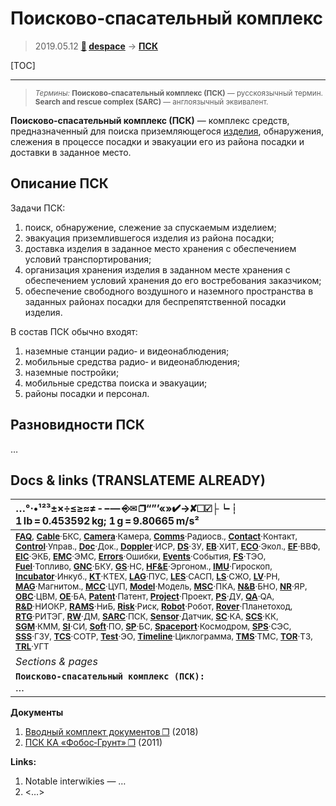 # Поисково‑спасательный комплекс
> 2019.05.12 **[🚀](../index/index.md) [despace](index.md)** → **[ПСК](sarc.md)**

[TOC]

---

> <small>*Термины:* **Поисково‑спасательный комплекс (ПСК)** — русскоязычный термин. **Search and rescue complex (SARC)** — англоязычный эквивалент.</small>

**Поисково‑спасательный комплекс (ПСК)** — комплекс средств, предназначенный для поиска приземляющегося [изделия](unit.md), обнаружения, слежения в процессе посадки и эвакуации его из района посадки и доставки в заданное место.



## Описание ПСК
Задачи ПСК:

   1. поиск, обнаружение, слежение за спускаемым изделием;
   1. эвакуация приземлившегося изделия из района посадки;
   1. доставка изделия в заданное место хранения с обеспечением условий транспортирования;
   1. организация хранения изделия в заданном месте хранения с обеспечением условий хранения до его востребования заказчиком;
   1. обеспечение свободного воздушного и наземного пространства в заданных районах посадки для беспрепятственной посадки изделия.

В состав ПСК обычно входят:

   1. наземные станции радио‑ и видеонаблюдения;
   1. мобильные средства радио‑ и видеонаблюдения;
   1. наземные постройки;
   1. мобильные средства поиска и эвакуации;
   1. районы посадки и персонал.



## Разновидности ПСК
…



<p style="page-break-after:always"> </p>

## Docs & links (TRANSLATEME ALREADY)
|…°·•¹²³±×÷≤≥≈≠ ‑ −— ⎆✉ ❐“”’«»✔→✘☐☑├┕┆ 1 lb = 0.453592 kg; 1 g = 9.80665 m/s²|
|:--|
|<small>**[FAQ](faq.md)**, **[Cable](cable.md)**·БКС, **[Camera](camera.md)**·Камера, **[Comms](comms.md)**·Радиосв., **[Contact](contact.md)**·Контакт, **[Control](control.md)**·Управ., **[Doc](doc.md)**·Док., **[Doppler](doppler.md)**·ИСР, **[DS](ds.md)**·ЗУ, **[EB](eb.md)**·ХИТ, **[ECO](ecology.md)**·Экол., **[EF](ef.md)**·ВВФ, **[ElC](elc.md)**·ЭКБ, **[EMC](emc.md)**·ЭМС, **[Errors](error.md)**·Ошибки, **[Events](event.md)**·События, **[FS](fs.md)**·ТЭО, **[Fuel](fuel.md)**·Топливо, **[GNC](gnc.md)**·БКУ, **[GS](scs.md)**·НС, **[HF&E](hfe.md)**·Эргоном., **[IMU](imu.md)**·Гироскоп, **[Incubator](incubator.md)**·Инкуб., **[KT](kt.md)**·КТЕХ, **[LAG](lag.md)**·ПУC, **[LES](les.md)**·САСП, **[LS](ls.md)**·СЖО, **[LV](lv.md)**·РН, **[MAG](mag.md)**·Магнитом., **[MCC](mcc.md)**·ЦУП, **[Model](model.md)**·Модель, **[MSC](sc.md)**·ПКА, **[N&B](nnb.md)**·БНО, **[NR](nr.md)**·ЯР, **[OBC](obc.md)**·ЦВМ, **[OE](oe.md)**·БА, **[Patent](патент.md)**·Патент, **[Project](project.md)**·Проект, **[PS](ps.md)**·ДУ, **[QA](quality.md)**·QA, **[R&D](rnd.md)**·НИОКР, **[RAMS](rams.md)**·НиБ, **[Risk](risk.md)**·Риск, **[Robot](robotics.md)**·Робот, **[Rover](rover.md)**·Планетоход, **[RTG](rtg.md)**·РИТЭГ, **[RW](rw.md)**·ДМ, **[SARC](sarc.md)**·ПСК, **[Sensor](sensor.md)**·Датчик, **[SC](sc.md)**·КА, **[SCS](scs.md)**·КК, **[SGM](sgm.md)**·КММ, **[SI](si.md)**·СИ, **[Soft](soft.md)**·ПО, **[SP](sp.md)**·БС, **[Spaceport](spaceport.md)**·Космодром, **[SPS](sps.md)**·СЭС, **[SSS](sss.md)**·ГЗУ, **[TCS](tcs.md)**·СОТР, **[Test](test.md)**·ЭО, **[Timeline](timeline.md)**·Циклограмма, **[TMS](tms.md)**·ТМС, **[TOR](tor.md)**·ТЗ, **[TRL](trl.md)**·УГТ</small>|
|*Sections & pages*|
|**`Поисково‑спасательный комплекс (ПСК):`**<br> … |

**Документы**
   1. [Вводный комплект документов ❐](f/sarc/2018_intro.7z) (2018)
   1. [ПСК КА «Фобос‑Грунт» ❐](f/sarc/2011_phobos-grunt.odt) (2011)

**Links:**

   1. Notable interwikies — …
   1. <…>
